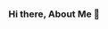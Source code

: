 ### Hi there, About Me 👋

<!--
**itashuofficial/itashuofficial** is a ✨ _special_ ✨ repository because its `README.md` (this file) appears on your GitHub profile.

Here are some ideas to get you started:

- 🔭 I’m Currently Studying in Lovely Professional University located in Phagwara, Punjab, India.
- 🔭 I’m Currently Preparing For Cloud Certifications.
- 🌱 I’m currently learning Cyber Security/ Web Development/ Cloud.
- 🌱 I’m currently Exploring My Content Creation Skills On Youtube.
- 👯 I’m looking to collaborate on ...
- 💬 Ask me about ...
- 📫 How to reach me: https://www.linkedin.com/in/itashuofficial/ 
- 😄 Pronouns: He/His
- ⚡ Fun fact: Abhi Tak Mera Graduation Ka Result Nhi Aaya .
-->
